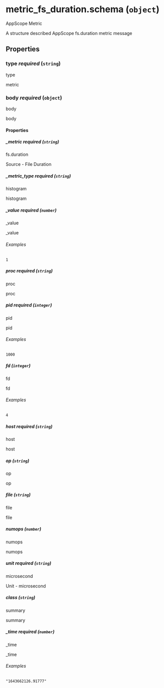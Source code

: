 # metric_fs_duration.schema (`object`)

AppScope Metric

A structure described AppScope fs.duration metric message

## Properties

### type _required_ (`string`)

type

metric

### body _required_ (`object`)

body

body

#### Properties

##### _metric _required_ (`string`)

fs.duration

Source - File Duration

##### _metric_type _required_ (`string`)

histogram

histogram

##### _value _required_ (`number`)

_value

_value

###### Examples

`1`

##### proc _required_ (`string`)

proc

proc

##### pid _required_ (`integer`)

pid

pid

###### Examples

`1000`

##### fd (`integer`)

fd

fd

###### Examples

`4`

##### host _required_ (`string`)

host

host

##### op (`string`)

op

op

##### file (`string`)

file

file

##### numops (`number`)

numops

numops

##### unit _required_ (`string`)

microsecond

Unit - microsecond

##### class (`string`)

summary

summary

##### _time _required_ (`number`)

_time

_time

###### Examples

`"1643662126.91777"`

